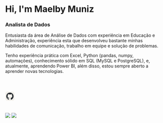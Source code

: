 # Hi, I'm Maelby Muniz

### Analista de Dados
Entusiasta da área de Análise de Dados com experiência em Educação e Administração, experiência esta que desenvolveu bastante minhas habilidades de comunicação, trabalho em equipe e solução de problemas.

Tenho experiência prática com Excel, Python (pandas, numpy, automações), conhecimento sólido em SQL (MySQL e PostgreSQL), e, atualmente, aprendendo Power BI, além disso, estou sempre aberto a aprender novas tecnologias.

#
<div style="display: inline_block"><br>
  <img align="center" alt="Muniz-InteliJ" height="30" width="30" src= "https://raw.githubusercontent.com/tandpfun/skill-icons/65dea6c4eaca7da319e552c09f4cf5a9a8dab2c8/icons/Github-Light.svg" />
</div>

#
<div> 
  <a href = "mailto:maelbymuniz@gmail.com"><img src="https://img.shields.io/badge/Gmail-D14836?style=for-the-badge&logo=gmail&logoColor=white" target="_blank"></a>
  <a href="https://www.linkedin.com/in/maelbymuniz" target="_blank"><img src="https://img.shields.io/badge/-LinkedIn-%230077B5?style=for-the-badge&logo=linkedin&logoColor=white" target="_blank"></a> 
</div>
